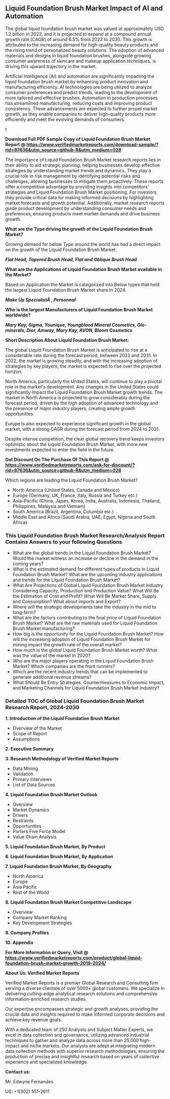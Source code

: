 <h2>Liquid Foundation Brush Market Impact of AI and Automation</h2><p>The global liquid foundation brush market was valued at approximately USD 1.2 billion in 2022, and it is projected to expand at a compound annual growth rate (CAGR) of around 6.5% from 2023 to 2030. This growth is attributed to the increasing demand for high-quality beauty products and the rising trend of personalized beauty solutions. The adoption of advanced materials and designs in liquid foundation brushes, alongside growing consumer awareness of skincare and makeup application techniques, is driving this upward trajectory in the market.</p><p>Artificial Intelligence (AI) and automation are significantly impacting the liquid foundation brush market by enhancing product innovation and manufacturing efficiency. AI technologies are being utilized to analyze consumer preferences and predict trends, leading to the development of more tailored and effective brushes. Automation in production processes has streamlined manufacturing, reducing costs and improving product consistency. These advancements are expected to further propel market growth, as they enable companies to deliver high-quality products more efficiently and meet the evolving demands of consumers.</p>t</p><p id="" class=""><strong>Download Full PDF Sample Copy of Liquid Foundation Brush Market Report @ <a href="https://www.verifiedmarketreports.com/download-sample/?rid=87636&utm_source=github-R&utm_medium=028" target="_blank">https://www.verifiedmarketreports.com/download-sample/?rid=87636&utm_source=github-R&utm_medium=028</a></strong></p><p>The importance of&nbsp;Liquid Foundation Brush Market research reports lies in their ability to aid strategic planning, helping businesses develop effective strategies by understanding market trends and dynamics. They play a crucial role in risk management by identifying potential risks and challenges, allowing businesses to mitigate them proactively. These reports offer a competitive advantage by providing insights into competitors' strategies and Liquid Foundation Brush Market positioning. For investors, they provide critical data for making informed decisions by highlighting market forecasts and growth potential. Additionally, market research reports guide product development by understanding consumer needs and preferences, ensuring products meet market demands and drive business growth.</p><p><strong>What are the&nbsp;Type driving the growth of the Liquid Foundation Brush Market?</strong></p><p id="" class="">Growing demand for below Type around the world has had a direct impact on the growth of the Liquid Foundation Brush Market:</p><em><strong>Flat Head, Tapered Brush Head, Flat and Oblique Brush Head</strong></em></p><strong>What are the&nbsp;Applications&nbsp;of Liquid Foundation Brush Market available in the Market?</strong></p><p id="" class="">Based on Application the Market is categorized into Below types that held the largest Liquid Foundation Brush Market share In 2024.</p><em><strong>Make Up SpecialistÂ , Personnal</strong></em></p><strong>Who is the largest Manufacturers of Liquid Foundation Brush Market worldwide?</strong></p><p><em><strong>Mary Kay, Sigma, Younique, Youngblood Mineral Cosmetics, Glo-minerals, Dior, Amway, Mary Kay, AVON, Bloom Cosmetics</strong></em></p><p id="" class=""><strong>Short Description About Liquid Foundation Brush Market:</strong></p><p>The global Liquid Foundation Brush Market is anticipated to rise at a considerable rate during the forecast period, between 2023 and 2031. In 2022, the market is growing steadily, and with the increasing adoption of strategies by key players, the market is expected to rise over the projected horizon.</p><p>North America, particularly the United States, will continue to play a pivotal role in the market's development. Any changes in the United States could significantly impact the Liquid Foundation Brush Market growth trends. The market in North America is projected to grow considerably during the forecast period, driven by the high adoption of advanced technology and the presence of major industry players, creating ample growth opportunities.</p><p>Europe is also expected to experience significant growth in the global market, with a strong CAGR during the forecast period from 2024 to 2031.</p><p>Despite intense competition, the clear global recovery trend keeps investors optimistic about the Liquid Foundation Brush Market, with more new investments expected to enter the field in the future.</p><p id="" class=""><strong>Get Discount On The Purchase Of This Report @ <a href="https://www.verifiedmarketreports.com/ask-for-discount/?rid=87636&utm_source=github-R&utm_medium=028" target="_blank">https://www.verifiedmarketreports.com/ask-for-discount/?rid=87636&utm_source=github-R&utm_medium=028</a></strong></p>Which regions are leading the Liquid Foundation Brush Market?</p><ul><li>North America (United States, Canada and Mexico)</li><li>Europe (Germany, UK, France, Italy, Russia and Turkey etc.)</li><li>Asia-Pacific (China, Japan, Korea, India, Australia, Indonesia, Thailand, Philippines, Malaysia and Vietnam)</li><li>South America (Brazil, Argentina, Columbia etc.)</li><li>Middle East and Africa (Saudi Arabia, UAE, Egypt, Nigeria and South Africa)</li></ul><h3 id="" class="">This Liquid Foundation Brush Market Research/Analysis Report Contains Answers to your following Questions</h3><ul><li>What are the global trends in the Liquid Foundation Brush Market? Would the market witness an increase or decline in the demand in the coming years?</li><li>What is the estimated demand for different types of products in Liquid Foundation Brush Market? What are the upcoming industry applications and trends for the Liquid Foundation Brush Market?</li><li>What Are Projections of Global Liquid Foundation Brush Market Industry Considering Capacity, Production and Production Value? What Will Be the Estimation of Cost and Profit? What Will Be Market Share, Supply and Consumption? What about imports and Export?</li><li>Where will the strategic developments take the industry in the mid to long-term?</li><li>What are the factors contributing to the final price of Liquid Foundation Brush Market? What are the raw materials used for Liquid Foundation Brush Market manufacturing?</li><li>How big is the opportunity for the Liquid Foundation Brush Market? How will the increasing adoption of Liquid Foundation Brush Market for mining impact the growth rate of the overall market?</li><li>How much is the global Liquid Foundation Brush Market worth? What was the value of the market In 2020?</li><li>Who are the major players operating in the Liquid Foundation Brush Market? Which companies are the front runners?</li><li>Which are the recent industry trends that can be implemented to generate additional revenue streams?</li><li>What Should Be Entry Strategies, Countermeasures to Economic Impact, and Marketing Channels for Liquid Foundation Brush Market Industry?</li></ul><h3 id="" class="">Detailed TOC of Global Liquid Foundation Brush Market Research Report, 2024-2030</h3><p id="" class=""><strong>1. Introduction of the Liquid Foundation Brush Market</strong></p><ul><li>Overview of the Market</li><li>Scope of Report</li><li>Assumptions</li></ul><p id="" class=""><strong>2. Executive Summary</strong></p><p id="" class=""><strong>3. Research Methodology of Verified Market Reports</strong></p><ul><li>Data Mining</li><li>Validation</li><li>Primary Interviews</li><li>List of Data Sources</li></ul><p id="" class=""><strong>4. Liquid Foundation Brush Market Outlook</strong></p><ul><li>Overview</li><li>Market Dynamics</li><li>Drivers</li><li>Restraints</li><li>Opportunities</li><li>Porters Five Force Model</li><li>Value Chain Analysis</li></ul><p id="" class=""><strong>5. Liquid Foundation Brush Market, By Product</strong></p><p id="" class=""><strong>6. Liquid Foundation Brush Market, By Application</strong></p><p id="" class=""><strong>7. Liquid Foundation Brush Market, By Geography</strong></p><ul><li>North America</li><li>Europe</li><li>Asia Pacific</li><li>Rest of the World</li></ul><p id="" class=""><strong>8. Liquid Foundation Brush Market Competitive Landscape</strong></p><ul><li>Overview</li><li>Company Market Ranking</li><li>Key Development Strategies</li></ul><p id="" class=""><strong>9. Company Profiles</strong></p><p id="" class=""><strong>10. Appendix</strong></p><p id="" class=""><strong>For More Information or Query, Visit @ <a href="https://www.verifiedmarketreports.com/product/global-liquid-foundation-brush-market-growth-2019-2024/" target="_blank">https://www.verifiedmarketreports.com/product/global-liquid-foundation-brush-market-growth-2019-2024/</a></strong></p><p id="" class=""><strong>About Us: Verified Market Reports</strong></p><p id="" class="">Verified Market Reports is a premier Global Research and Consulting firm serving a diverse clientele of over 5000+ global customers. We specialize in delivering cutting-edge analytical research solutions and comprehensive information-enriched research studies.</p><p id="" class="">Our expertise encompasses strategic and growth analyses, providing the crucial data and insights required to make informed corporate decisions and achieve key revenue goals.</p><p id="" class="">With a dedicated team of 250 Analysts and Subject Matter Experts, we excel in data collection and governance, utilizing advanced industrial techniques to gather and analyze data across more than 25,000 high-impact and niche markets. Our analysts are adept at integrating modern data collection methods with superior research methodologies, ensuring the production of precise and insightful research based on years of collective experience and specialized knowledge.</p><p id="" class=""><strong>Contact us:</strong></p><p id="" class="">Mr. Edwyne Fernandes</p><p id="" class="">US: +1(302) 551-2611</p>